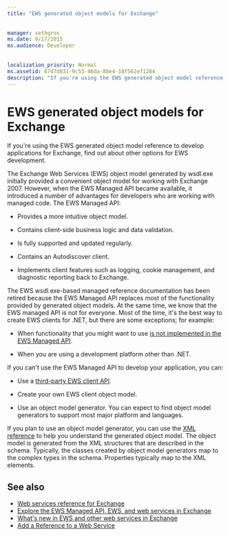 ```yaml
---
title: "EWS generated object models for Exchange"
 
 
manager: sethgros
ms.date: 9/17/2015
ms.audience: Developer
 
 
localization_priority: Normal
ms.assetid: 67d7d831-9c53-46da-80e4-18f562e71284
description: "If you're using the EWS generated object model reference to develop applications for Exchange, find out about other options for EWS development."
---
```


# EWS generated object models for Exchange

If you're using the EWS generated object model reference to develop applications for Exchange, find out about other options for EWS development. 
  
The Exchange Web Services (EWS) object model generated by wsdl.exe initially provided a convenient object model for working with Exchange 2007. However, when the EWS Managed API became available, it introduced a number of advantages for developers who are working with managed code. The EWS Managed API:
  
- Provides a more intuitive object model.
    
- Contains client-side business logic and data validation.
    
- Is fully supported and updated regularly.
    
- Contains an Autodiscover client.
    
- Implements client features such as logging, cookie management, and diagnostic reporting back to Exchange.
    
The EWS wsdl.exe-based managed reference documentation has been retired because the EWS Managed API replaces most of the functionality provided by generated object models. At the same time, we know that the EWS managed API is not for everyone. Most of the time, it's the best way to create EWS clients for .NET, but there are some exceptions; for example:
  
- When functionality that you might want to use [is not implemented in the EWS Managed API](web-service-api-feature-availability-in-exchange-and-the-ews-managed-api.md#bk_apifeatures).
    
- When you are using a development platform other than .NET.
    
If you can't use the EWS Managed API to develop your application, you can:
  
- Use a [third-party EWS client API](http://curah.microsoft.com/56807/ews-client-libraries). 
    
- Create your own EWS client object model. 
    
- Use an object model generator. You can expect to find object model generators to support most major platform and languages.
    
If you plan to use an object model generator, you can use the [XML reference](http://msdn.microsoft.com/library/2a873474-1bb2-4cb1-a556-40e8c4159f4a%28Office.15%29.aspx) to help you understand the generated object model. The object model is generated from the XML structures that are described in the schema. Typically, the classes created by object model generators map to the complex types in the schema. Properties typically map to the XML elements. 
  
## See also

- [Web services reference for Exchange](http://msdn.microsoft.com/library/6c969133-6036-448b-af39-a3caf9917e98%28Office.15%29.aspx)
- [Explore the EWS Managed API, EWS, and web services in Exchange](explore-the-ews-managed-api-ews-and-web-services-in-exchange.md)     
- [What's new in EWS and other web services in Exchange](what's-new-in-ews-and-other-web-services-in-exchange.md)  
- [Add a Reference to a Web Service](http://msdn.microsoft.com/en-us/library/bb628649.aspx)
    


